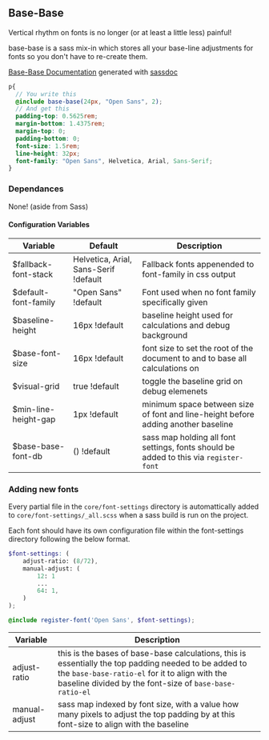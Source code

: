 ## Base-Base

Vertical rhythm on fonts is no longer (or at least a little less) painful!

base-base is a sass mix-in which stores all your base-line adjustments for fonts so you don't have to re-create them.

[Base-Base Documentation](http://dashmedia.github.io/base-base/) generated with [sassdoc](http://sassdoc.com/)

```scss
p{
  // You write this
  @include base-base(24px, "Open Sans", 2);
  // And get this
  padding-top: 0.5625rem;
  margin-bottom: 1.4375rem;
  margin-top: 0;
  padding-bottom: 0;
  font-size: 1.5rem;
  line-height: 32px;
  font-family: "Open Sans", Helvetica, Arial, Sans-Serif;
}
```

### Dependances

None! (aside from Sass)

#### Configuration Variables

| Variable | Default | Description |
|---|---|---|
| $fallback-font-stack | Helvetica, Arial, Sans-Serif !default | Fallback fonts appenended to font-family in css output |
| $default-font-family | "Open Sans" !default | Font used when no font family specifically given |
| $baseline-height | 16px !default | baseline height used for calculations and debug background |
| $base-font-size | 16px !default | font size to set the root of the document to and to base all calculations on |
| $visual-grid | true !default | toggle the baseline grid on debug elemenets |
| $min-line-height-gap | 1px !default | minimum space between size of font and line-height before adding another baseline |
| $base-base-font-db | () !default | sass map holding all font settings, fonts should be added to this via `register-font` |

### Adding new fonts

Every partial file in the `core/font-settings` directory is automattically added to `core/font-settings/_all.scss` when a sass build is run on the project.

Each font should have its own configuration file within the font-settings directory following the below format.

```scss
$font-settings: (
    adjust-ratio: (8/72),
    manual-adjust: (
        12: 1
        ...
        64: 1,
    )
);

@include register-font('Open Sans', $font-settings);
```

| Variable | Description |
|---|---|
| adjust-ratio | this is the bases of base-base calculations, this is essentially the top padding needed to be added to the `base-base-ratio-el` for it to align with the baseline divided by the font-size of `base-base-ratio-el` |
| manual-adjust | sass map indexed by font size, with a value how many pixels to adjust the top padding by at this font-size to align with the baseline |